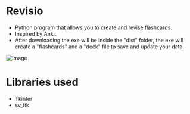 # Revisio
- Python program that allows you to create and revise flashcards. 
- Inspired by Anki.
- After downloading the exe will be inside the "dist" folder, the exe will create a "flashcards" and a "deck" file to save and update your data.

![image](https://github.com/user-attachments/assets/457bbeb6-a69a-4567-a4aa-1b5e83b5e52a)



# Libraries used
- Tkinter
- sv_ttk


